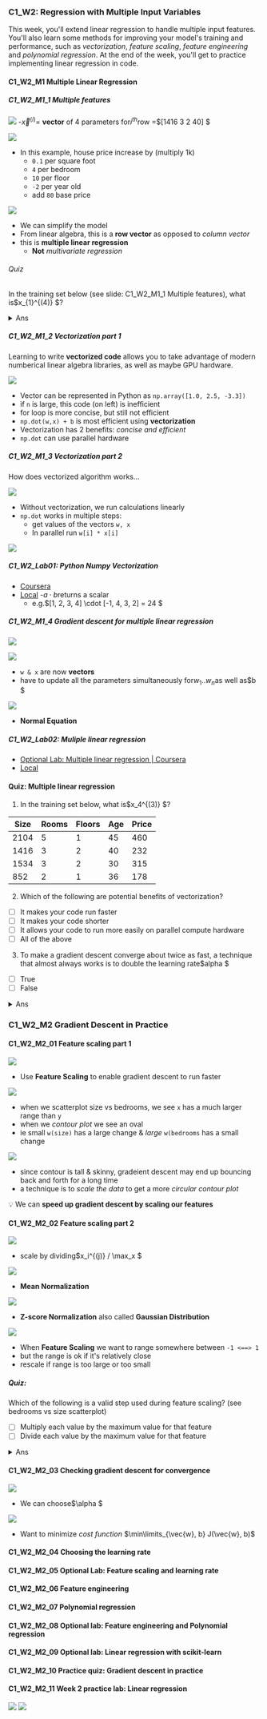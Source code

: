 ### C1_W2: Regression with Multiple Input Variables

This week, you'll extend linear regression to handle multiple input features.
You'll also learn some methods for improving your model's training and performance, such as _vectorization_, _feature scaling_, _feature engineering_ and _polynomial regression_. 
At the end of the week, you'll get to practice
implementing linear regression in code.

#### C1_W2_M1 Multiple Linear Regression

##### C1_W2_M1_1 Multiple features

![](/img/1.2.1.1.multiple.features.png)
-$\vec{x}^{(i)}$= __vector__ of 4 parameters for$i^{th}$row
  =$[1416 3 2 40] $

![](/img/1.2.1.1.model.png)
- In this example, house price increase by (multiply 1k)
  - `0.1` per square foot
  - `4` per bedroom
  - `10` per floor
  - `-2` per year old
  - add `80` base price

![](/img/1.2.1.1.multiple.linear.regression.png)
- We can simplify the model 
- From linear algebra, this is a __row vector__ as opposed to _column vector_
- this is __multiple linear regression__
  - __Not__ _multivariate regression_

###### Quiz

In the training set below (see slide: C1_W2_M1_1 Multiple features), what is$x_{1}^{(4)} $?

<details><summary>Ans</summary>852</details>

##### C1_W2_M1_2 Vectorization part 1

Learning to write __vectorized code__ allows you to take advantage of modern
numberical linear algebra libraries, as well as maybe GPU hardware.

![](/img/1.2.1.2.vectorization.png)
- Vector can be represented in Python as `np.array([1.0, 2.5, -3.3])` 
- if `n` is large, this code (on left) is inefficient
- for loop is more concise, but still not efficient
- `np.dot(w,x) + b` is most efficient using __vectorization__
- Vectorization has 2 benefits: _concise and efficient_
- `np.dot` can use parallel hardware

##### C1_W2_M1_3 Vectorization part 2

How does vectorized algorithm works...

![](/img/1.2.1.3.vectorization.png) 
- Without vectorization, we run calculations linearly
- `np.dot` works in multiple steps:
  - get values of the vectors `w, x`
  - In parallel run `w[i] * x[i]`

![](/img/i1.2.1.3.gradient.descent.png)

##### C1_W2_Lab01: Python Numpy Vectorization

- [Coursera](https://www.coursera.org/learn/machine-learning/ungradedLab/zadmO/optional-lab-python-numpy-and-vectorization/lab#?path=%2Fnotebooks%2FC1_W2_Lab01_Python_Numpy_Vectorization_Soln.ipynb)
- [Local](/code/C1_W2_Lab01_Python_Numpy_Vectorization_Soln.ipynb)
  -$a \cdot b$returns a scalar
  - e.g.$[1, 2, 3, 4] \cdot [-1, 4, 3, 2] = 24 $

##### C1_W2_M1_4 Gradient descent for multiple linear regression

![](/img/1.2.1.4.gradient.descent.png)

![](/img/1.2.1.4.algorithm.png)
- `w & x` are now __vectors__
- have to update all the parameters simultaneously for$w_{1} .. w_{n}$as well as$b $

![](/img/1.2.1.4.normal.equation.png)
- __Normal Equation__
 
##### C1_W2_Lab02: Muliple linear regression

- [Optional Lab: Multiple linear regression | Coursera](https://www.coursera.org/learn/machine-learning/ungradedLab/7GEJh/optional-lab-multiple-linear-regression/lab)
- [Local](/code/C1_W2_Lab02_Multiple_Variable_Soln.ipynb)

#### Quiz: Multiple linear regression

1. In the training set below, what is$x_4^{(3)} $?

| Size | Rooms | Floors | Age | Price |
| -    | -     | -      | -   | -     |
| 2104 | 5     | 1      | 45  | 460   |
| 1416 | 3     | 2      | 40  | 232   |
| 1534 | 3     | 2      | 30  | 315   |
| 852  | 2     | 1      | 36  | 178   |

2. Which of the following are potential benefits of vectorization?
- [ ] It makes your code run faster
- [ ] It makes your code shorter 
- [ ] It allows your code to run more easily on parallel compute hardware
- [ ] All of the above

3. To make a gradient descent converge about twice as fast, a technique that almost always works is to double the learning rate$alpha $
- [ ] True
- [ ] False 

<details><summary>Ans</summary>30, 4, F</details>

### C1_W2_M2 Gradient Descent in Practice

#### C1_W2_M2_01 Feature scaling part 1

![](/img/1.2.2.01.values.png)
- Use __Feature Scaling__ to enable gradient descent to run faster

![](/img/1.2.2.01.size.png)
- when we scatterplot size vs bedrooms, we see `x` has a much larger range than `y`
- when we _contour plot_ we see an oval
- ie small `w(size)` has a large change & _large_ `w(bedrooms` has a small change

![](/img/1.2.2.01.scale.png)
- since contour is tall & skinny, gradeient descent may end up bouncing back and forth for a long time
- a technique is to _scale the data_ to get a more _circular contour plot_

:bulb: We can __speed up gradient descent by scaling our features__

#### C1_W2_M2_02 Feature scaling part 2

![](/img/1.2.2.02.scale.png)
- scale by dividing$x_i^{(j)} / \max_x $

![](/img/1.2.2.02.mean.normalization.png)
- __Mean Normalization__

![](/img/1.2.2.02.z.score.normalization.png)
- __Z-score Normalization__ also called __Gaussian Distribution__

![](/img/1.2.2.02.feature.scaling.png)
- When __Feature Scaling__ we want to range somewhere between `-1 <==> 1`
- but the range is ok if it's relatively close
- rescale if range is too large or too small

##### Quiz:

Which of the following is a valid step used during feature scaling? (see bedrooms vs size scatterplot)
- [ ] Multiply each value by the maximum value for that feature
- [ ] Divide each value by the maximum value for that feature

<details><summary>Ans</summary>2</details>

#### C1_W2_M2_03 Checking gradient descent for convergence

![](/img/1.2.2.03.alpha.png)
- We can choose$\alpha $

![](/img/)
- Want to minimize _cost function_ $\min\limits_{\vec{w}, b} J(\vec{w}, b)$

#### C1_W2_M2_04 Choosing the learning rate
#### C1_W2_M2_05 Optional Lab: Feature scaling and learning rate
#### C1_W2_M2_06 Feature engineering
#### C1_W2_M2_07 Polynomial regression
#### C1_W2_M2_08 Optional lab: Feature engineering and Polynomial regression
#### C1_W2_M2_09 Optional lab: Linear regression with scikit-learn
#### C1_W2_M2_10 Practice quiz: Gradient descent in practice
#### C1_W2_M2_11 Week 2 practice lab: Linear regression
![](Screenshot%202024-10-09%20180220.png)
![](Screenshot%202024-10-09%20180317%201.png)